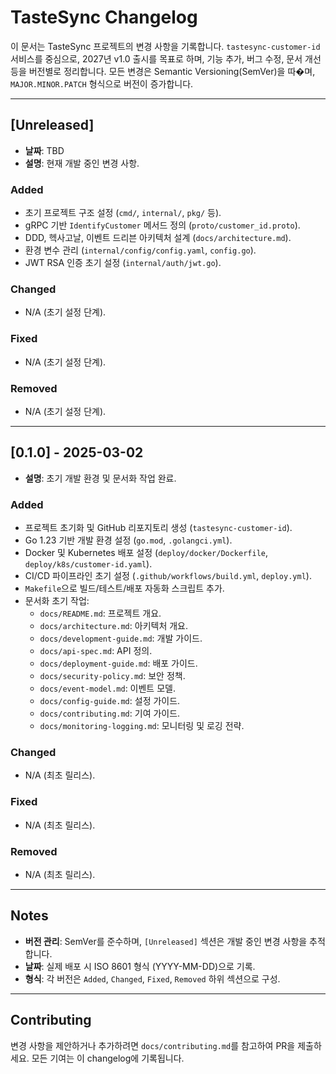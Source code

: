 # TasteSync Changelog

이 문서는 TasteSync 프로젝트의 변경 사항을 기록합니다. `tastesync-customer-id` 서비스를 중심으로, 2027년 v1.0 출시를 목표로 하며, 기능 추가, 버그 수정, 문서 개선 등을 버전별로 정리합니다. 모든 변경은 Semantic Versioning(SemVer)을 따�며, `MAJOR.MINOR.PATCH` 형식으로 버전이 증가합니다.

---

## [Unreleased]
- **날짜**: TBD
- **설명**: 현재 개발 중인 변경 사항.

### Added
- 초기 프로젝트 구조 설정 (`cmd/`, `internal/`, `pkg/` 등).
- gRPC 기반 `IdentifyCustomer` 메서드 정의 (`proto/customer_id.proto`).
- DDD, 헥사고날, 이벤트 드리븐 아키텍처 설계 (`docs/architecture.md`).
- 환경 변수 관리 (`internal/config/config.yaml`, `config.go`).
- JWT RSA 인증 초기 설정 (`internal/auth/jwt.go`).

### Changed
- N/A (초기 설정 단계).

### Fixed
- N/A (초기 설정 단계).

### Removed
- N/A (초기 설정 단계).

---

## [0.1.0] - 2025-03-02
- **설명**: 초기 개발 환경 및 문서화 작업 완료.

### Added
- 프로젝트 초기화 및 GitHub 리포지토리 생성 (`tastesync-customer-id`).
- Go 1.23 기반 개발 환경 설정 (`go.mod`, `.golangci.yml`).
- Docker 및 Kubernetes 배포 설정 (`deploy/docker/Dockerfile`, `deploy/k8s/customer-id.yaml`).
- CI/CD 파이프라인 초기 설정 (`.github/workflows/build.yml`, `deploy.yml`).
- `Makefile`으로 빌드/테스트/배포 자동화 스크립트 추가.
- 문서화 초기 작업:
  - `docs/README.md`: 프로젝트 개요.
  - `docs/architecture.md`: 아키텍처 개요.
  - `docs/development-guide.md`: 개발 가이드.
  - `docs/api-spec.md`: API 정의.
  - `docs/deployment-guide.md`: 배포 가이드.
  - `docs/security-policy.md`: 보안 정책.
  - `docs/event-model.md`: 이벤트 모델.
  - `docs/config-guide.md`: 설정 가이드.
  - `docs/contributing.md`: 기여 가이드.
  - `docs/monitoring-logging.md`: 모니터링 및 로깅 전략.

### Changed
- N/A (최초 릴리스).

### Fixed
- N/A (최초 릴리스).

### Removed
- N/A (최초 릴리스).

---

## Notes
- **버전 관리**: SemVer를 준수하며, `[Unreleased]` 섹션은 개발 중인 변경 사항을 추적합니다.
- **날짜**: 실제 배포 시 ISO 8601 형식 (YYYY-MM-DD)으로 기록.
- **형식**: 각 버전은 `Added`, `Changed`, `Fixed`, `Removed` 하위 섹션으로 구성.

---

## Contributing
변경 사항을 제안하거나 추가하려면 `docs/contributing.md`를 참고하여 PR을 제출하세요. 모든 기여는 이 changelog에 기록됩니다.